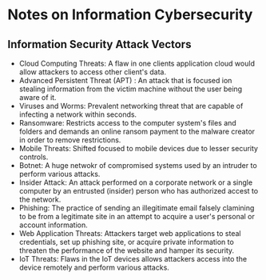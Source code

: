 # Notes on Information Cybersecurity

## Information Security Attack Vectors

- Cloud Computing Threats: A flaw in one clients application cloud would allow attackers to access other client's data.
- Advanced Persistent Threat (APT) : An attack that is focused ion stealing information from the victim machine without the user being aware of it.
- Viruses and Worms: Prevalent networking threat that are capable of infecting a network within seconds.
- Ransomware: Restricts access to the computer system's files and folders and demands an online ransom payment to the malware creator in order to remove restrictions.
- Mobile Threats: Shifted focused to mobile devices due to lesser security controls.
- Botnet: A huge netwokr of compromised systems used by an intruder to perform various attacks.
- Insider Attack: An attack performed on a corporate network or a single computer by an entrusted (insider) person who has authorized accest to the network.
- Phishing: The practice of sending an illegitimate email falsely clamining to be from a legitimate site in an attempt to acquire a user's personal or account information.
- Web Application Threats: Attackers target web applications to steal credentials, set up phishing site, or acquire private information to threaten the performance of the website and hamper its security.
- IoT Threats: Flaws in the IoT devices allows attackers access into the device remotely and perform various attacks.

